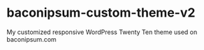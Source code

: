 # baconipsum-custom-theme-v2
My customized responsive WordPress Twenty Ten theme used on baconipsum.com

